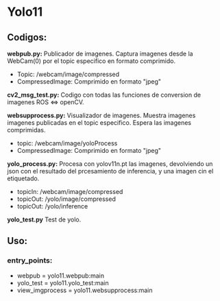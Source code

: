 # Yolo11

## Codigos:

**webpub.py:**
Publicador de imagenes. Captura imagenes desde la WebCam(0) por el topic especifico en formato comprimido.
* Topic: /webcam/image/compressed
* CompressedImage: Comprimido en formato "jpeg"

**cv2_msg_test.py:**
Codigo con todas las funciones de conversion de imagenes ROS <=> openCV.
 

**websupprocess.py:**
Visualizador de imagenes. Muestra imagenes imagenes publicadas en el topic especifico. Espera las imagenes comprimidas.
* topic: /webcam/image/yoloProcess
* CompressedImage: Comprimido en formato "jpeg"

**yolo_process.py:**
Procesa con yolov11n.pt las imagenes, devolviendo un json con el resultado del prcesamiento de inferencia, y una imagen cin el etiquetado.
* topicIn: /webcam/image/compressed
* topicOut: /yolo/image/compressed
* topicOut: /yolo/inference

**yolo_test.py**
Test de yolo.

## Uso:
### entry_points:
* webpub = yolo11.webpub:main
* yolo_test = yolo11.yolo_test:main
* view_imgprocess = yolo11.websupprocess:main
